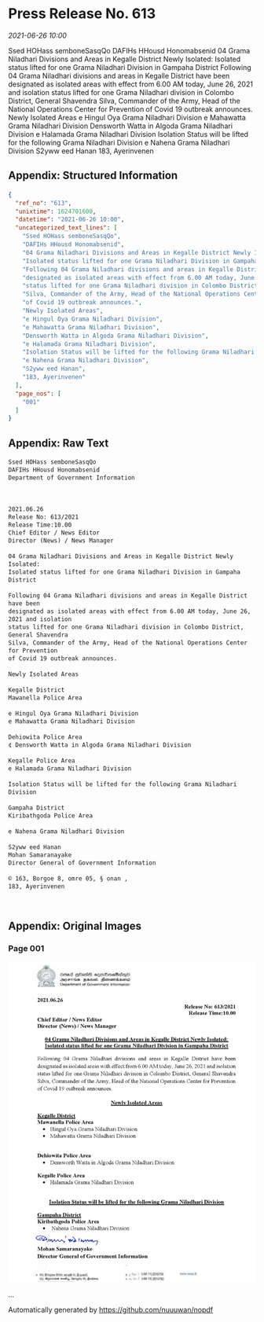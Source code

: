 
# Press Release No. 613
*2021-06-26 10:00*


Ssed HOHass semboneSasqQo
DAFIHs HHousd Honomabsenid
04 Grama Niladhari Divisions and Areas in Kegalle District Newly Isolated:
Isolated status lifted for one Grama Niladhari Division in Gampaha District
Following 04 Grama Niladhari divisions and areas in Kegalle District have been
designated as isolated areas with effect from 6.00 AM today, June 26, 2021 and isolation
status lifted for one Grama Niladhari division in Colombo District, General Shavendra
Silva, Commander of the Army, Head of the National Operations Center for Prevention
of Covid 19 outbreak announces.
Newly Isolated Areas
e Hingul Oya Grama Niladhari Division
e Mahawatta Grama Niladhari Division
Densworth Watta in Algoda Grama Niladhari Division
e Halamada Grama Niladhari Division
Isolation Status will be lifted for the following Grama Niladhari Division
e Nahena Grama Niladhari Division
S2yww eed Hanan
183, Ayerinvenen

## Appendix: Structured Information
```json
{
  "ref_no": "613",
  "unixtime": 1624701600,
  "datetime": "2021-06-26 10:00",
  "uncategorized_text_lines": [
    "Ssed HOHass semboneSasqQo",
    "DAFIHs HHousd Honomabsenid",
    "04 Grama Niladhari Divisions and Areas in Kegalle District Newly Isolated:",
    "Isolated status lifted for one Grama Niladhari Division in Gampaha District",
    "Following 04 Grama Niladhari divisions and areas in Kegalle District have been",
    "designated as isolated areas with effect from 6.00 AM today, June 26, 2021 and isolation",
    "status lifted for one Grama Niladhari division in Colombo District, General Shavendra",
    "Silva, Commander of the Army, Head of the National Operations Center for Prevention",
    "of Covid 19 outbreak announces.",
    "Newly Isolated Areas",
    "e Hingul Oya Grama Niladhari Division",
    "e Mahawatta Grama Niladhari Division",
    "Densworth Watta in Algoda Grama Niladhari Division",
    "e Halamada Grama Niladhari Division",
    "Isolation Status will be lifted for the following Grama Niladhari Division",
    "e Nahena Grama Niladhari Division",
    "S2yww eed Hanan",
    "183, Ayerinvenen"
  ],
  "page_nos": [
    "001"
  ]
}
```

## Appendix: Raw Text
```text
Ssed HOHass semboneSasqQo
DAFIHs HHousd Honomabsenid
Department of Government Information

 

2021.06.26
Release No: 613/2021
Release Time:10.00
Chief Editor / News Editor
Director (News) / News Manager

04 Grama Niladhari Divisions and Areas in Kegalle District Newly Isolated:
Isolated status lifted for one Grama Niladhari Division in Gampaha District

Following 04 Grama Niladhari divisions and areas in Kegalle District have been
designated as isolated areas with effect from 6.00 AM today, June 26, 2021 and isolation
status lifted for one Grama Niladhari division in Colombo District, General Shavendra
Silva, Commander of the Army, Head of the National Operations Center for Prevention
of Covid 19 outbreak announces.

Newly Isolated Areas

Kegalle District
Mawanella Police Area

e Hingul Oya Grama Niladhari Division
e Mahawatta Grama Niladhari Division

Dehiowita Police Area
¢ Densworth Watta in Algoda Grama Niladhari Division

Kegalle Police Area
e Halamada Grama Niladhari Division

Isolation Status will be lifted for the following Grama Niladhari Division

Gampaha District
Kiribathgoda Police Area

e Nahena Grama Niladhari Division

S2yww eed Hanan
Mohan Samaranayake
Director General of Government Information

© 163, Borgoe 8, omre 05, § onan ,
183, Ayerinvenen

   

```

## Appendix: Original Images

### Page 001

![page_no](https://raw.githubusercontent.com/nuuuwan/nopdf_data/main/nopdf.dgigovlk.ref613.page001.jpeg)
        

...

Automatically generated by https://github.com/nuuuwan/nopdf

    
    